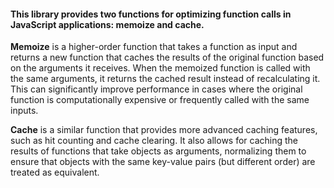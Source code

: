 #### This library provides two functions for optimizing function calls in JavaScript applications: memoize and cache.

**Memoize** is a higher-order function that takes a function as input and returns a new function that caches the results of the original function based on the arguments it receives. When the memoized function is called with the same arguments, it returns the cached result instead of recalculating it. This can significantly improve performance in cases where the original function is computationally expensive or frequently called with the same inputs.

**Cache** is a similar function that provides more advanced caching features, such as hit counting and cache clearing. It also allows for caching the results of functions that take objects as arguments, normalizing them to ensure that objects with the same key-value pairs (but different order) are treated as equivalent.
